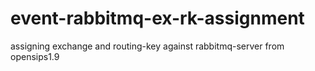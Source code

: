 event-rabbitmq-ex-rk-assignment
===============================

assigning exchange and routing-key against rabbitmq-server from opensips1.9
